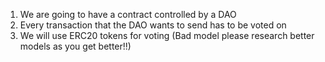 1. We are going to have a contract controlled by a DAO
2. Every transaction that the DAO wants to send has to be voted on
3. We will use ERC20 tokens for voting (Bad model please research better models as you get better!!)
